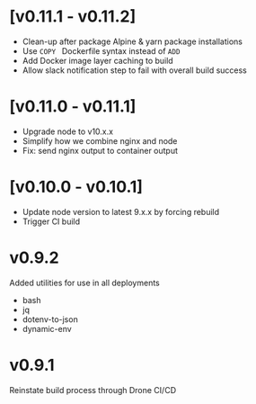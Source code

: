 

# [v0.11.1 - v0.11.2]

- Clean-up after package Alpine & yarn package installations
- Use `COPY ` Dockerfile syntax instead of `ADD `
- Add Docker image layer caching to build
- Allow slack notification step to fail with overall build success

# [v0.11.0 - v0.11.1]

- Upgrade node to v10.x.x
- Simplify how we combine nginx and node
- Fix: send nginx output to container output

# [v0.10.0 - v0.10.1]

- Update node version to latest 9.x.x by forcing rebuild
- Trigger CI build

# v0.9.2

Added utilities for use in all deployments
- bash
- jq
- dotenv-to-json 
- dynamic-env 

# v0.9.1

Reinstate build process through Drone CI/CD
